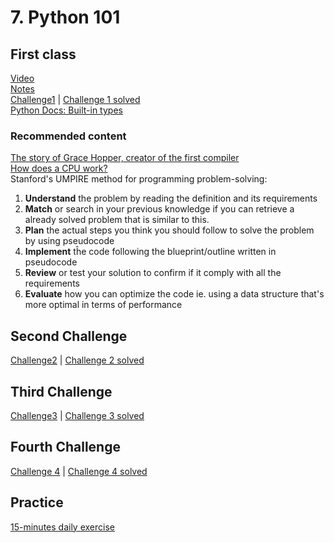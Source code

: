 # 7. Python 101
## First class
[Video](https://sendspark.com/share/4qb75fcqocfzjc4gdbjiqpw6ajl1kg8h)  
[Notes](https://docs.google.com/presentation/d/1gJWcVXdQKVPqvGGofUzeVLyljVx4TC1tO5vgTWcitqk/edit?usp=sharing)  
[Challenge1](https://colab.research.google.com/drive/1uQkDZwjjoOSgsDw7ZfKe5qW5ubosYZPp#scrollTo=4XRDzr7bmbEh) | [Challenge 1 solved](https://colab.research.google.com/drive/1V24cGkX7ZbzKVCofalGgLUSGBb3XRFak?usp=share_link)    
[Python Docs: Built-in types](https://docs.python.org/3/library/stdtypes.html)
### Recommended content
[The story of Grace Hopper, creator of the first compiler](https://www.redhat.com/en/command-line-heroes/season-2/hello-world)   
[How does a CPU work?](https://www.youtube.com/watch?v=cNN_tTXABUA)    
Stanford's UMPIRE method for programming problem-solving:   
1. **Understand** the problem by reading the definition and its requirements   
2. **Match** or search in your previous knowledge if you can retrieve a already solved problem that is similar to this.   
3. **Plan** the actual steps you think you should follow to solve the problem by using pseudocode    
4. **Implement** tĥe code following the blueprint/outline written in pseudocode    
5. **Review** or test your solution to confirm if it comply with all the requirements    
6. **Evaluate** how you can optimize the code ie. using a data structure that's more optimal in terms of performance    
## Second Challenge
[Challenge2](https://colab.research.google.com/drive/10jOxSeIzlElrl-iLtQnDDaMcCb9y1CKT?usp=sharing) | [Challenge 2 solved](https://colab.research.google.com/drive/1Y-zmUgDoReMmoHxo1rumCQbtH-VELEcu?usp=share_link)   
## Third Challenge
[Challenge3](https://colab.research.google.com/drive/1A-2zQXqlQ4oKpw6gyg9Qjqdc_7WXhmfO) | [Challenge 3 solved](https://colab.research.google.com/drive/1R_ga5PbbRLLC9RUuQDhlWYBQSa7vQNCO?usp=share_link)
## Fourth Challenge
[Challenge 4](https://colab.research.google.com/drive/1nzi0zZp5yKffNGn2S6xUwyeEf5xC1bSo?usp=sharing) | [Challenge 4 solved](https://colab.research.google.com/drive/1B6KkLdG9OLiuYlNx8_YFGiFGjXkqCZUW?usp=sharing)
## Practice
[15-minutes daily exercise](https://colab.research.google.com/drive/1a8mHC1ouqLvynFzIEQpxsKK1PsucBwct?usp=sharing)
